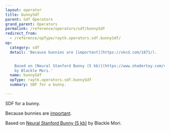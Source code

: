 ```yaml
---
layout: operator
title: bunnySdf
parent: Sdf Operators
grand_parent: Operators
permalink: /reference/operators/sdf/bunnySdf
redirect_from:
  - /reference/opType/raytk.operators.sdf.bunnySdf/
op:
  category: sdf
  detail: 'Because bunnies are [important](https://xkcd.com/1871/).


    Based on [Neural Stanford Bunny (5 kb)](https://www.shadertoy.com/view/wtVyWK)
    by Blackle Mori.'
  name: bunnySdf
  opType: raytk.operators.sdf.bunnySdf
  summary: SDF for a bunny.

---
```



SDF for a bunny.

Because bunnies are [important](https://xkcd.com/1871/).

Based on [Neural Stanford Bunny (5 kb)](https://www.shadertoy.com/view/wtVyWK) by Blackle Mori.
